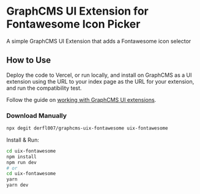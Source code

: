 # GraphCMS UI Extension for Fontawesome Icon Picker

A simple GraphCMS UI Extension that adds a Fontawesome icon selector

## How to Use

Deploy the code to Vercel, or run locally, and install on GraphCMS as a UI extension using the URL to your index page as the URL for your extension, and run the compatibility test.

Follow the guide on [working with GraphCMS UI extensions](https://graphcms.com/guides/working-with-ui-extensions).

### Download Manually

```bash
npx degit derfl007/graphcms-uix-fontawesome uix-fontawesome
```

Install & Run:

```bash
cd uix-fontawesome
npm install
npm run dev
# or
cd uix-fontawesome
yarn
yarn dev
```
